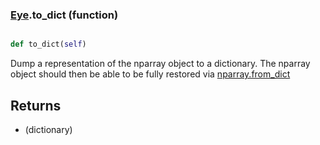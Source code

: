 ### [Eye](Eye.md).to_dict (function)


```py

def to_dict(self)

```



Dump a representation of the nparray object to a dictionary.  The
nparray object should then be able to be fully restored via
[nparray.from_dict](nparray.from_dict.md)

Returns
----------
* (dictionary)

